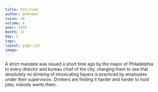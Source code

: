 ```yaml
---
title: Untitled
author: Unknown
issue: 26
volume: 4
year: 1916
month: 17
day: V
tags:
layout: page.njk
image:
---
```

A strict mandate was issued a short time ago by the mayor of Philadelphia to every director and bureau chief of the city, charging them to see that absolutely no drinking of intoxicating liquors is practiced by employees under their supervision. Drinkers are finding it harder and harder to hold jobs; nobody wants them.    




